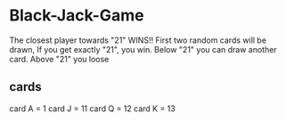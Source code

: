 # Black-Jack-Game
The closest player towards "21" WINS!!
First two random cards will be drawn, 
If you get exactly "21", you win.
Below "21" you can draw another card.
Above "21" you loose
## cards 
card A = 1
card J = 11
card Q = 12
card K = 13
